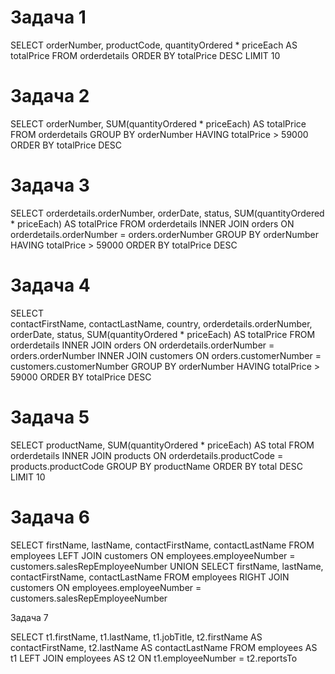 # Задача 1

SELECT orderNumber, productCode, quantityOrdered * priceEach AS totalPrice
FROM orderdetails
ORDER BY totalPrice DESC
LIMIT 10

# Задача 2

SELECT orderNumber, SUM(quantityOrdered * priceEach) AS totalPrice
FROM orderdetails
GROUP BY orderNumber
HAVING totalPrice >  59000
ORDER BY totalPrice DESC

# Задача 3

SELECT orderdetails.orderNumber, orderDate, status, SUM(quantityOrdered * priceEach) AS totalPrice
FROM orderdetails
INNER JOIN orders
ON orderdetails.orderNumber = orders.orderNumber
GROUP BY orderNumber
HAVING totalPrice >  59000
ORDER BY totalPrice DESC

# Задача 4

SELECT  
 contactFirstName,
 contactLastName,
 country,
 orderdetails.orderNumber,
 orderDate,
 status,
 SUM(quantityOrdered * priceEach) AS totalPrice
FROM orderdetails
INNER JOIN orders
ON orderdetails.orderNumber = orders.orderNumber
INNER JOIN customers
ON orders.customerNumber = customers.customerNumber
GROUP BY orderNumber
HAVING totalPrice >  59000
ORDER BY totalPrice DESC

# Задача 5

SELECT productName, SUM(quantityOrdered * priceEach) AS total
FROM orderdetails
INNER JOIN products
ON orderdetails.productCode = products.productCode
GROUP BY productName
ORDER BY total DESC
LIMIT 10


# Задача 6

SELECT firstName, lastName, contactFirstName, contactLastName
FROM employees
LEFT JOIN customers
ON employees.employeeNumber = customers.salesRepEmployeeNumber
UNION
SELECT firstName, lastName, contactFirstName, contactLastName
FROM employees
RIGHT JOIN customers
ON employees.employeeNumber = customers.salesRepEmployeeNumber

Задача 7

SELECT t1.firstName, t1.lastName, t1.jobTitle, t2.firstName AS contactFirstName, t2.lastName AS contactLastName
FROM employees AS t1
LEFT JOIN employees AS t2
ON t1.employeeNumber = t2.reportsTo

